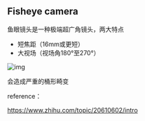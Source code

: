 ## Fisheye camera

鱼眼镜头是一种极端超广角镜头，两大特点

- 短焦距（16mm或更短）
- 大视场（视场角180°至270°）

![img](https://pic2.zhimg.com/v2-8a285303406826c836e81d5a4f30b7f9_b.jpg)



会造成严重的桶形畸变



reference：

https://www.zhihu.com/topic/20610602/intro